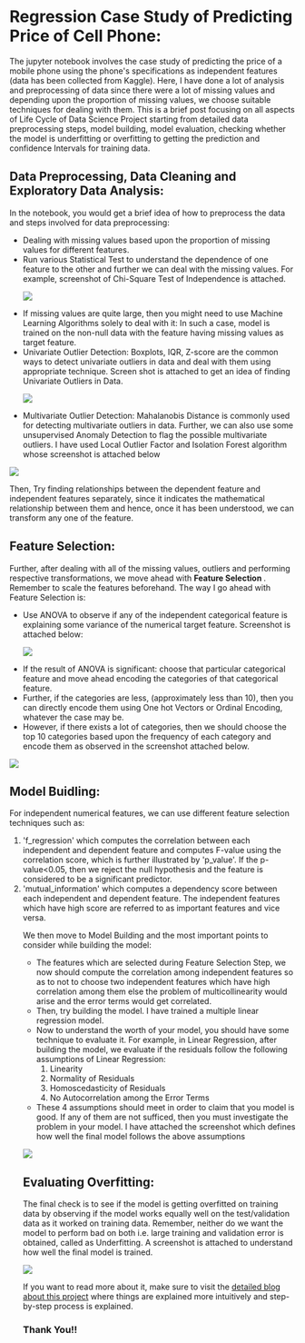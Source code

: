 <h1>Regression Case Study of Predicting Price of Cell Phone:</h1>

<p>The jupyter notebook involves the case study of predicting the price of a mobile phone using the phone's specifications as independent features (data has been collected from Kaggle). Here, I have done a lot of analysis and preprocessing of data since there were a lot of missing values and depending upon the proportion of missing values, we choose suitable techniques for dealing with them. This is a brief post focusing on all aspects of Life Cycle of Data Science Project starting from detailed data preprocessing steps, model building, model evaluation, checking whether the model is underfitting or overfitting to getting the prediction and confidence Intervals for training data.</p>

<h2>Data Preprocessing, Data Cleaning and Exploratory Data Analysis:</h2>
<p>In the notebook, you would get a brief idea of how to preprocess the data and steps involved for data preprocessing:
<ul><li>Dealing with missing values based upon the proportion of missing values for different features.</li>
<li> Run various Statistical Test to understand the dependence of one feature to the other and further we can deal with the missing values. For example, screenshot of Chi-Square Test of Independence is attached.</li>
<p><img src=https://user-images.githubusercontent.com/64635584/119385578-ede8ff00-bce3-11eb-8a4f-c7cbf7e1fa94.png></p>
<li>If missing values are quite large, then you might need to use Machine Learning Algorithms solely to deal with it: In such a case, model is trained on the non-null data with the feature having missing values as target feature.</li>
<li>Univariate Outlier Detection: Boxplots, IQR, Z-score are the common ways to detect univariate outliers in data and deal with them using appropriate technique. Screen shot is attached to get an idea of finding Univariate Outliers in Data.</li>
 <p><img src=https://user-images.githubusercontent.com/64635584/119386180-cba3b100-bce4-11eb-8d36-abaddb2fbaf5.png></p>
<li>Multivariate Outlier Detection: Mahalanobis Distance is commonly used for detecting multivariate outliers in data. Further, we can also use some unsupervised Anomaly Detection to flag the possible multivariate outliers. I have used Local Outlier Factor and Isolation Forest algorithm whose screenshot is attached below</li></ul></p>
<p><img src=https://user-images.githubusercontent.com/64635584/119386315-faba2280-bce4-11eb-9ee4-f40043c289d9.png></p>
    
<p>Then, Try finding relationships between the dependent feature and independent features separately, since it indicates the mathematical relationship between them and hence, once it has been understood, we can transform any one of the feature.</p>
    
<h2>Feature Selection:</h2>
<p>Further, after dealing with all of the missing values, outliers and performing respective transformations, we move ahead with <strong>Feature Selection </strong>. Remember to scale the features beforehand. The way I go ahead with Feature Selection is:
<ul><li>Use ANOVA to observe if any of the independent categorical feature is explaining some variance of the numerical target feature. Screenshot is attached below:</li>
 <p><img src=!https://user-images.githubusercontent.com/64635584/119386512-479df900-bce5-11eb-897b-41eae91e3b07.png></p>
<li>If the result of ANOVA is significant: choose that particular categorical feature and move ahead encoding the categories of that categorical feature.</li>
<li>Further, if the categories are less, (approximately less than 10), then you can directly encode them using One hot Vectors or Ordinal Encoding, whatever the case may be.</li>
<li>However, if there exists a lot of categories, then we should choose the top 10 categories based upon the frequency of each category and encode them as observed in the screenshot attached below.</li></ul></p>
<p><img src=https://user-images.githubusercontent.com/64635584/119386608-68fee500-bce5-11eb-92c1-ff2202538ff6.png></p>

<h2>Model Buidling:</h2>
<p>For independent numerical features, we can use different feature selection techniques such as:
<ol><li>  'f_regression' which computes the correlation between each independent and dependent feature and computes F-value using the correlation score, which is further illustrated by 'p_value'. If the p-value<0.05, then we reject the null hypothesis and the feature is considered to be a significant predictor.</li>
<li> 'mutual_information' which computes a dependency score between each independent and dependent feature. The independent features which have high score are referred to as important features and vice versa.</li></p>


<p>We then move to Model Building and the most important points to consider while building the model:
<ul><li>The features which are selected during Feature Selection Step, we now should compute the correlation among independent features so as to not to choose two independent features which have high correlation among them else the problem of multicollinearity would arise and the error terms would get correlated.</li>
<li>Then, try building the model. I have trained a multiple linear regression model.</li>
<li>Now to understand the worth of your model, you should have some technique to evaluate it. For example, in Linear Regression, after building the model, we evaluate if the residuals follow the following assumptions of Linear Regression:
<ol><li>Linearity</li>
<li>Normality of Residuals</li>
<li>Homoscedasticity of Residuals</li>
<li>No Autocorrelation among the Error Terms</li></ol></li>
<li>These 4 assumptions should meet in order to claim that you model is good. If any of them are not sufficed, then you must investigate the problem in your model. I have attached the screenshot which defines how well the final model follows the above assumptions</li></ul></p>
<p><img src=https://user-images.githubusercontent.com/64635584/119386782-a3688200-bce5-11eb-9c98-49c381ca712c.png></p>

<h2>Evaluating Overfitting:</h2>
<p>The final check is to see if the model is getting overfitted on training data by observing if the model works equally well on the test/validation data as it worked on training data. Remember, neither do we want the model to perform bad on both i.e. large training and validation error is obtained, called as Underfitting. A screenshot is attached to understand how well the final model is trained.</p>
<p><img src=https://user-images.githubusercontent.com/64635584/119387596-c8a9c000-bce6-11eb-933c-985ab0cb4f3a.png)></p>

If you want to read more about it, make sure to visit the [detailed blog about this project](https://animeshshukla06.medium.com/regression-case-study-of-predicting-the-price-of-cell-phone-using-its-specifications-brand-name-18b7e76fe99a) where things are explained more intuitively and step-by-step process is explained.

<h3>Thank You!!</h3>
